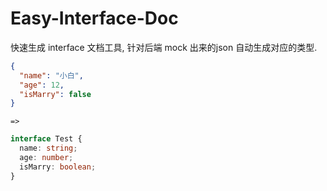 # Easy-Interface-Doc

快速生成 interface 文档工具, 针对后端 mock 出来的json 自动生成对应的类型.

```json
{
  "name": "小白",
  "age": 12,
  "isMarry": false
}
```

`=>`

```ts
interface Test {
  name: string;
  age: number;
  isMarry: boolean;
}

```

